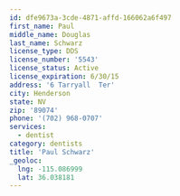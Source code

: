 ```yaml
---
id: dfe9673a-3cde-4871-affd-166062a6f497
first_name: Paul
middle_name: Douglas
last_name: Schwarz
license_type: DDS
license_number: '5543'
license_status: Active
license_expiration: 6/30/15
address: '6 Tarryall  Ter'
city: Henderson
state: NV
zip: '89074'
phone: '(702) 968-0707'
services:
  - dentist
category: dentists
title: 'Paul Schwarz'
_geoloc:
  lng: -115.086999
  lat: 36.038181
---
```

